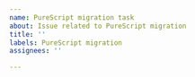 ```yaml
---
name: PureScript migration task
about: Issue related to PureScript migration
title: ''
labels: PureScript migration
assignees: ''

---
```



